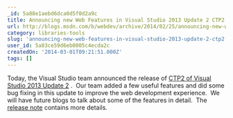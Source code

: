 ```yaml
---
_id: 5a88e1aebd6dca0d5f0d2a9c
title: Announcing new Web Features in Visual Studio 2013 Update 2 CTP2
url: http://blogs.msdn.com/b/webdev/archive/2014/02/25/announcing-new-web-features-in-visual-studio-2013-update-2-ctp2.aspx
category: libraries-tools
slug: 'announcing-new-web-features-in-visual-studio-2013-update-2-ctp2'
user_id: 5a83ce59d6eb0005c4ecda2c
createdOn: '2014-03-01T09:21:51.000Z'
tags: []
---
```


Today, the Visual Studio team announced the release of <a href="http://go.microsoft.com/fwlink/?LinkId=390521">CTP2 of Visual Studio 2013 Update 2</a> .  Our team added a few useful features and did some bug fixing in this update to improve the web development experience.  We will have future blogs to talk about some of the features in detail.  The <a href="http://www.asp.net/visual-studio/overview/2013/aspnet-and-web-tools-20132-preview-for-visual-studio-2013-release-notes">release note</a> contains more details.
